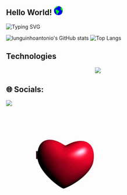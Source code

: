 ## Hello World! <img src="./assets/earth.gif" width="25px" height="25px"/>

![Typing SVG](https://readme-typing-svg.demolab.com?font=Fira+Code&pause=1000&color=025cda&center=true&vCenter=true&width=1000&lines=Hello%2C+my+name+is+Antônio+Lunguinho;Welcome+to+my+Github+:%29)

![lunguinhoantonio's GitHub stats](https://github-readme-stats.vercel.app/api?username=lunguinhoantonio&show_icons=true&theme=transparent)
![Top Langs](https://github-readme-stats.vercel.app/api/top-langs/?username=lunguinhoantonio&layout=compact&theme=transparent)

## Technologies
<p align="center">
  <a href="https://skillicons.dev">
    <img src="https://skillicons.dev/icons?i=java,spring,docker,c,html,css,js&perline=9" />
  </a>
</p>

## 🌐 Socials:

<div>
  <a href="https://www.linkedin.com/in/lunguinhoantonio-dev" target="_blank"><img src="https://img.shields.io/badge/-LinkedIn-%230077B5?style=for-the-badge&logo=linkedin&logoColor=white" target="_blank"></a>
</div>

# <img src="./assets/javinha.gif" width="320px" height="240px">
